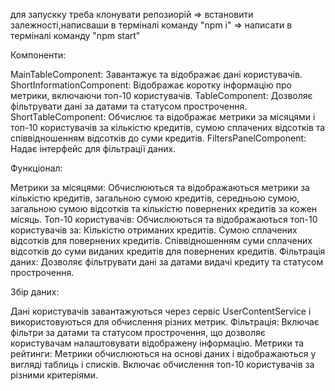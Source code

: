 для запускку треба клонувати репозиорій => встановити залежності,написваши в терміналі команду "npm i" => написати в терміналі команду "npm start"

Компоненти:

MainTableComponent: Завантажує та відображає дані користувачів.
ShortInformationComponent: Відображає коротку інформацію про метрики, включаючи топ-10 користувачів.
TableComponent: Дозволяє фільтрувати дані за датами та статусом прострочення.
ShortTableComponent: Обчислює та відображає метрики за місяцями і топ-10 користувачів за кількістю кредитів, сумою сплачених відсотків та співвідношенням відсотків до суми кредитів.
FiltersPanelComponent: Надає інтерфейс для фільтрації даних.


Функціонал:

Метрики за місяцями: Обчислюються та відображаються метрики за кількістю кредитів, загальною сумою кредитів, середньою сумою, загальною сумою відсотків та кількістю повернених кредитів за кожен місяць.
Топ-10 користувачів: Обчислюються та відображаються топ-10 користувачів за:
Кількістю отриманих кредитів.
Сумою сплачених відсотків для повернених кредитів.
Співвідношенням суми сплачених відсотків до суми виданих кредитів для повернених кредитів.
Фільтрація даних: Дозволяє фільтрувати дані за датами видачі кредиту та статусом прострочення.

Збір даних:

Дані користувачів завантажуються через сервіс UserContentService і використовуються для обчислення різних метрик.
Фільтрація: Включає фільтри за датами та статусом прострочення, що дозволяє користувачам налаштовувати відображену інформацію.
Метрики та рейтинги: Метрики обчислюються на основі даних і відображаються у вигляді таблиць і списків. Включає обчислення топ-10 користувачів за різними критеріями.
